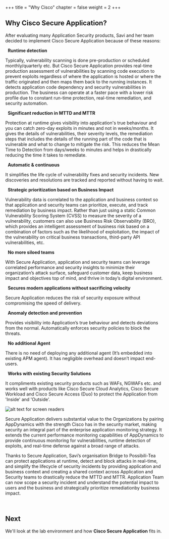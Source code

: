 +++
title = "Why Cisco"
chapter = false
weight = 2
+++


## Why Cisco Secure Application?

After evaluating many Application Security products, Savi and her team decided to implement Cisco Secure Application because of these reasons:

 
<span style="color: #143c76;"><i class='fas fa-circle fa-sm'></i></span>&nbsp; **Runtime detection** 

Typically, vulnerability scanning is done pre-production or scheduled monthly/quarterly etc. But Cisco Secure Application provides real-time production assessment of vulnerabilities by scanning code execution to prevent exploits regardless of where the application is hosted or where the traffic originated and then maps them back to the running instances. It detects application code dependency and security vulnerabilities in production. The business can operate at a faster pace with a lower risk profile due to constant run-time protection, real-time remediation, and security automation.

<span style="color: #143c76;"><i class='fas fa-circle fa-sm'></i></span>&nbsp; **Significant reduction in MTTD and MTTR**

Protection at runtime gives visibility into application's true behaviour and you can catch zero-day exploits in minutes and not in weeks/months. It gives
the details of vulnerabilities, their severity levels, the remediation steps that includes the details of the running part of the code that is vulnerable and what to change to mitigate the risk. This reduces the Mean Time to Detection from days/weeks to minutes and helps in drastically reducing the time it takes to remediate.

<span style="color: #143c76;"><i class='fas fa-circle fa-sm'></i></span>&nbsp; **Automatic & continuous**

It simplifies the life cycle of vulnerability fixes and security incidents. New discoveries and resolutions are tracked and reported without having to wait.

<span style="color: #143c76;"><i class='fas fa-circle fa-sm'></i></span>&nbsp; **Strategic prioritization based on Business Impact** 

Vulnerability data is correlated to the application and business context so that application and security teams can prioritize, execute, and track remediation by business impact. Rather than just using a static Common Vulnerability Scoring System (CVSS) to measure the severity of a vulnerability, customers can also use Business Risk Observability (BRO), which provides an intelligent assessment of business risk based on a combination of factors such as the likelihood of exploitation, the impact of the vulnerability on critical business transactions, third-party API vulnerabilities, etc.

<span style="color: #143c76;"><i class='fas fa-circle fa-sm'></i></span>&nbsp; **No more siloed teams** 

With Secure Application, application and security teams can leverage correlated performance and security insights to minimize their organization’s attack surface, safeguard customer data, keep business impact and objectives top of mind, and thrive in today’s digital environment.

<span style="color: #143c76;"><i class='fas fa-circle fa-sm'></i></span>&nbsp; **Secures modern applications without sacrificing velocity** 

Secure Application reduces the risk of security exposure without compromising the speed of delivery.

<span style="color: #143c76;"><i class='fas fa-circle fa-sm'></i></span>&nbsp; **Anomaly detection and prevention** 

Provides visibility into Application’s true behaviour and detects deviations from the normal. Automatically enforces security policies to block the threats.

<span style="color: #143c76;"><i class='fas fa-circle fa-sm'></i></span>&nbsp; **No additional Agent** 

There is no need of deploying any additional agent (It’s embedded into existing APM agent). It has negligible overhead and doesn’t impact end-users.

<span style="color: #143c76;"><i class='fas fa-circle fa-sm'></i></span>&nbsp; **Works with existing Security Solutions** 

It compliments existing security products such as WAFs, NGWAFs etc. and works well with products like Cisco Secure Cloud Analytics, Cisco Secure Workload and Cisco Secure Access (Duo) to protect the Application from 'Inside' and 'Outside'.

![alt text for screen readers](/images/10_app_security/csa-with-others.png)

Secure Application delivers substantial value to the Organizations by pairing AppDynamics with the strength Cisco has in the security market, making security an integral part of the enterprise application monitoring strategy. It extends the current performance monitoring capabilities of AppDynamics to provide continuous monitoring for vulnerabilities, runtime detection of exploits, and real-time defense against a broad range of attacks.

Thanks to Secure Application, Savi’s organisation Bridge to Possibili-Tea can protect applications at runtime, detect and block attacks in real-time, and simplify the lifecycle of security incidents by providing application and business context and creating a shared context across Application and Security teams to drastically reduce the MTTD and MTTR. Application Team can now scope a security incident and understand the potential impact to users and the business and strategically prioritize remediationby business impact.

<br>

## Next <span style="color: #143c76;"><i class='fas fa-cog fa-spin fa-sm'></i></span>&nbsp;

We'll look at the lab environment and how **Cisco Secure Application** fits in.

<br>
